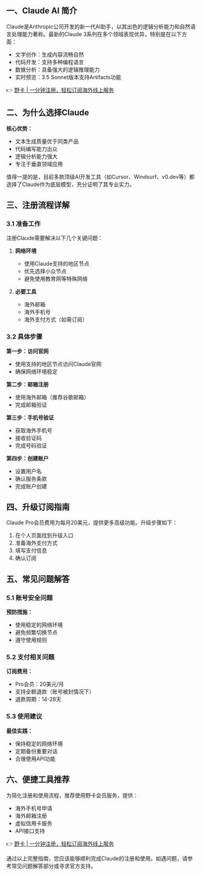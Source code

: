 ## 一、Claude AI 简介

Claude是Anthropic公司开发的新一代AI助手，以其出色的逻辑分析能力和自然语言处理能力著称。最新的Claude 3系列在多个领域表现优异，特别是在以下方面：

- 文字创作：生成内容流畅自然
- 代码开发：支持多种编程语言
- 数据分析：具备强大的逻辑推理能力
- 实时预览：3.5 Sonnet版本支持Artifacts功能

👉 [野卡 | 一分钟注册，轻松订阅海外线上服务](https://bit.ly/bewildcard)

## 二、为什么选择Claude

**核心优势：**

- 文本生成质量优于同类产品
- 代码编写能力出众
- 逻辑分析能力强大
- 专注于垂直领域应用

值得一提的是，目前多款顶级AI开发工具（如Cursor、Windsurf、v0.dev等）都选择了Claude作为底层模型，充分证明了其专业实力。

## 三、注册流程详解

### 3.1 准备工作

注册Claude需要解决以下几个关键问题：

1. **网络环境**
   - 使用Claude支持的地区节点
   - 优先选择小众节点
   - 避免使用教育网等特殊网络

2. **必要工具**
   - 海外邮箱
   - 海外手机号
   - 海外支付方式（如需订阅）

### 3.2 具体步骤

**第一步：访问官网**
- 使用支持的地区节点访问Claude官网
- 确保网络环境稳定

**第二步：邮箱注册**
- 使用海外邮箱（推荐谷歌邮箱）
- 完成邮箱验证

**第三步：手机号验证**
- 获取海外手机号
- 接收验证码
- 完成号码验证

**第四步：创建账户**
- 设置用户名
- 确认服务条款
- 完成账户创建

## 四、升级订阅指南

Claude Pro会员费用为每月20美元，提供更多高级功能。升级步骤如下：

1. 在个人页面找到升级入口
2. 准备海外支付方式
3. 填写支付信息
4. 确认订阅

## 五、常见问题解答

### 5.1 账号安全问题

**预防措施：**
- 使用稳定的网络环境
- 避免频繁切换节点
- 遵守使用规则

### 5.2 支付相关问题

**订阅费用：**
- Pro会员：20美元/月
- 支持全额退款（账号被封情况下）
- 退款周期：14-28天

### 5.3 使用建议

**最佳实践：**
- 保持稳定的网络环境
- 定期备份重要对话
- 合理使用API功能

## 六、便捷工具推荐

为简化注册和使用流程，推荐使用野卡会员服务，提供：

- 海外手机号申请
- 海外邮箱注册
- 虚拟信用卡服务
- API接口支持

👉 [野卡 | 一分钟注册，轻松订阅海外线上服务](https://bit.ly/bewildcard)

通过以上完整指南，您应该能够顺利完成Claude的注册和使用。如遇问题，请参考常见问题解答部分或寻求官方支持。